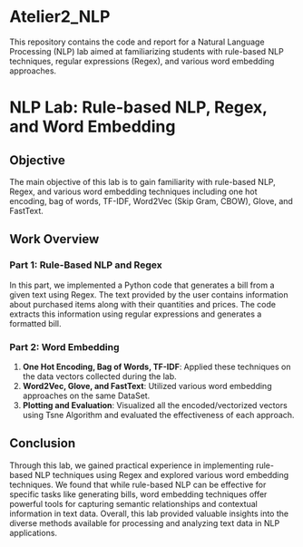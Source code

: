 # Atelier2_NLP
This repository contains the code and report for a Natural Language Processing (NLP) lab aimed at familiarizing students with rule-based NLP techniques, regular expressions (Regex), and various word embedding approaches.
# NLP Lab: Rule-based NLP, Regex, and Word Embedding

## Objective
The main objective of this lab is to gain familiarity with rule-based NLP, Regex, and various word embedding techniques including one hot encoding, bag of words, TF-IDF, Word2Vec (Skip Gram, CBOW), Glove, and FastText. 

## Work Overview
### Part 1: Rule-Based NLP and Regex
In this part, we implemented a Python code that generates a bill from a given text using Regex. The text provided by the user contains information about purchased items along with their quantities and prices. The code extracts this information using regular expressions and generates a formatted bill.

### Part 2: Word Embedding
1. **One Hot Encoding, Bag of Words, TF-IDF**: Applied these techniques on the data vectors collected during the lab.
2. **Word2Vec, Glove, and FastText**: Utilized various word embedding approaches on the same DataSet.
3. **Plotting and Evaluation**: Visualized all the encoded/vectorized vectors using Tsne Algorithm and evaluated the effectiveness of each approach.

## Conclusion
Through this lab, we gained practical experience in implementing rule-based NLP techniques using Regex and explored various word embedding techniques. We found that while rule-based NLP can be effective for specific tasks like generating bills, word embedding techniques offer powerful tools for capturing semantic relationships and contextual information in text data. Overall, this lab provided valuable insights into the diverse methods available for processing and analyzing text data in NLP applications.
